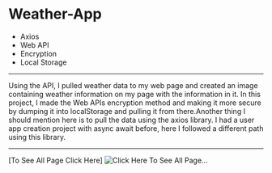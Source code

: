 # Weather-App
- Axios
- Web API
- Encryption
- Local Storage
*****
Using the API, I pulled weather data to my web page and created an image containing weather information on my page with the information in it. In this project, I made the Web APIs encryption method and making it more secure by dumping it into localStorage and pulling it from there.Another thing I should mention here is to pull the data using the axios library. I had a user app creation project with async await before, here I followed a different path using this library.
*****
[To See All Page Click Here]
![Click Here To See All Page...](https://js-weather-app3.netlify.app/)
